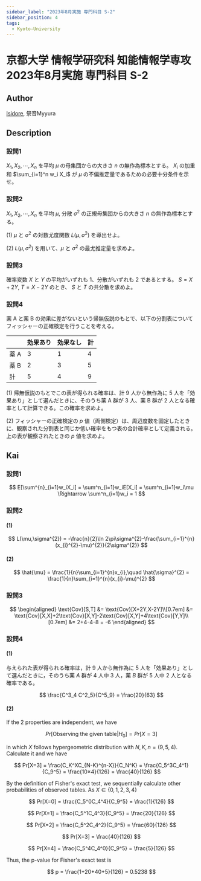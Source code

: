 ```yaml
---
sidebar_label: "2023年8月実施 専門科目 S-2"
sidebar_position: 4
tags:
  - Kyoto-University
---
```

# 京都大学 情報学研究科 知能情報学専攻 2023年8月実施 専門科目 S-2

## **Author**
[Isidore](https://github.com/heacsing), 祭音Myyura

## **Description**
### 設問1
$X_1, X_2, \cdots, X_n$ を平均 $\mu$ の母集団からの大きさ $n$ の無作為標本とする。
$X_i$ の加重和 $\sum_{i=1}^n w_i X_i$ が $\mu$ の不偏推定量であるための必要十分条件を示せ。

### 設問2
$X_1, X_2, \cdots, X_n$ を平均 $\mu$, 分散 $\sigma^2$ の正規母集団からの大きさ $n$ の無作為標本とする。

(1) $\mu$ と $\sigma^2$ の対数尤度関数 $L(\mu, \sigma^2)$ を導出せよ。

(2) $L(\mu, \sigma^2)$ を用いて、$\mu$ と $\sigma^2$ の最尤推定量を求めよ。

### 設問3
確率変数 $X$ と $Y$ の平均がいずれも $1$、分散がいずれも $2$ であるとする。
$S = X + 2Y$, $T = X - 2Y$ のとき、 $S$ と $T$ の共分散を求めよ。

### 設問4
薬 A と薬 B の効果に差がないという帰無仮説のもとで、以下の分割表についてフィッシャーの正確検定を行うことを考える。

|       | 効果あり | 効果なし | 計  |
|-------|----------|----------|----|
| 薬 A  |    3     |    1     | 4  |
| 薬 B  |    2     |    3     | 5  |
| 計    |    5     |    4     | 9  |

(1) 帰無仮説のもとでこの表が得られる確率は、計 9 人から無作為に 5 人を「効果あり」として選んだときに、そのうち薬 A 群が 3 人、薬 B 群が 2 人となる確率として計算できる。この確率を求めよ。

(2) フィッシャーの正確検定の $p$ 値（両側検定）は、周辺度数を固定したときに、観察された分割表と同じか低い確率をもつ表の合計確率として定義される。上の表が観察されたときの $p$ 値を求めよ。


## **Kai**
### 設問1

$$
E[\sum^{n}_{i=1}w_iX_i] = \sum^n_{i=1}w_iE[X_i] = \sum^n_{i=1}w_i\mu \Rightarrow \sum^n_{i=1}w_i = 1
$$

### 設問2
#### (1)

$$
L(\mu,\sigma^{2}) = -\frac{n}{2}\ln 2\pi\sigma^{2}-\frac{\sum_{i=1}^{n}(x_{i}^{2}-\mu)^{2}}{2\sigma^{2}}
$$

#### (2)

$$
\hat{\mu} = \frac{1}{n}\sum_{i=1}^{n}x_{i},\quad \hat{\sigma}^{2} = \frac{1}{n}\sum_{i=1}^{n}(x_{i}-\mu)^{2}
$$

### 設問3

$$
\begin{aligned}
\text{Cov}[S,T]
&= \text{Cov}[X+2Y,X-2Y]\\[0.7em]
&= \text{Cov}[X,X]+2\text{Cov}[X,Y]-2\text{Cov}[X,Y]+4\text{Cov}[Y,Y]\\[0.7em]
&= 2+4-4-8 = -6
\end{aligned}
$$

### 設問4
#### (1)
与えられた表が得られる確率は，計 $9$ 人から無作為に $5$ 人を「効果あり」として選んだときに，そのうち薬 $A$ 群が $4$ 人中 $3$ 人，薬 $B$ 群が $5$ 人中 $2$ 人となる確率である。

$$
\frac{C^3_4 C^2_5}{C^5_9} = \frac{20}{63}
$$

#### (2)

If the 2 properties are independent, we have

$$
Pr[\text{Observing the given table} | H_0] = Pr[X=3]
$$

in which $X$ follows hypergeometric distribution with $N, K, n = (9, 5, 4)$. Calculate it and we have

$$
Pr[X=3] = \frac{C_K^XC_{N-K}^{n-X}}{C_N^K} = \frac{C_5^3C_4^1}{C_9^5} = \frac{10×4}{126} = \frac{40}{126}
$$

By the definition of Fisher's exact test, we sequentially calculate other probabilities of observed tables. As $X \in \{0, 1, 2, 3, 4\}$

$$
Pr[X=0] = \frac{C_5^0C_4^4}{C_9^5} = \frac{1}{126}
$$

$$
Pr[X=1] = \frac{C_5^1C_4^3}{C_9^5} = \frac{20}{126}
$$

$$
Pr[X=2] = \frac{C_5^2C_4^2}{C_9^5} = \frac{60}{126}
$$

$$
Pr[X=3] = \frac{40}{126}
$$

$$
Pr[X=4] = \frac{C_5^4C_4^0}{C_9^5} = \frac{5}{126}
$$

Thus, the p-value for Fisher's exact test is 

$$
p = \frac{1+20+40+5}{126} = 0.5238
$$